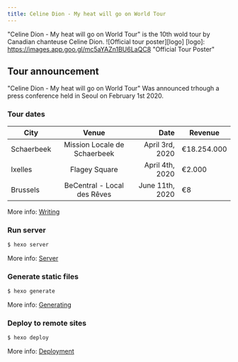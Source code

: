 ```yaml
---
title: Celine Dion - My heat will go on World Tour
---
```

"Celine Dion - My heat will go on World Tour" is the 10th wold tour by Canadian chanteuse Celine  Dion. 
![Official tour poster][logo]
[logo]: https://images.app.goo.gl/mc5aYAZn1BU6LaQC8 "Official Tour Poster"

## Tour announcement
"Celine Dion - My heat will go on World Tour" Was announced trhough a press conference held in Seoul on February 1st 2020.

### Tour dates


| City       | Venue          | Date  | Revenue| 
| ------------- |:-------------:| -----:|-------
| Schaerbeek     | Mission Locale de Schaerbeek | April 3rd, 2020 | €18.254.000|
| Ixelles      | Flagey Square    |   April 4th, 2020 | €2.000|
| Brussels | BeCentral - Local des Rêves      |    June 11th, 2020 | €8|

More info: [Writing](https://hexo.io/docs/writing.html)

### Run server

``` bash
$ hexo server
```

More info: [Server](https://hexo.io/docs/server.html)

### Generate static files

``` bash
$ hexo generate
```

More info: [Generating](https://hexo.io/docs/generating.html)

### Deploy to remote sites

``` bash
$ hexo deploy
```

More info: [Deployment](https://hexo.io/docs/one-command-deployment.html)
